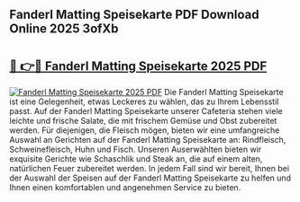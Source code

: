 ## Fanderl Matting Speisekarte PDF Download Online 2025 3ofXb

# <h2><a href="http://gc6xy1.nevu.top/?p=Fanderl+Matting+Speisekarte">🔗 👉🔴 Fanderl Matting Speisekarte 2025 PDF</a></h2>

[![Fanderl Matting Speisekarte 2025 PDF](https://i.imgur.com/dBaPXMq.png)](http://gc6xy1.nevu.top/?p=Fanderl+Matting+Speisekarte)
Die Fanderl Matting Speisekarte ist eine Gelegenheit, etwas Leckeres zu wählen, das zu Ihrem Lebensstil passt. Auf der Fanderl Matting Speisekarte unserer Cafeteria stehen viele leichte und frische Salate, die mit frischem Gemüse und Obst zubereitet werden. Für diejenigen, die Fleisch mögen, bieten wir eine umfangreiche Auswahl an Gerichten auf der Fanderl Matting Speisekarte an: Rindfleisch, Schweinefleisch, Huhn und Fisch. Unseren Auserwählten bieten wir exquisite Gerichte wie Schaschlik und Steak an, die auf einem alten, natürlichen Feuer zubereitet werden. In jedem Fall sind wir bereit, Ihnen bei der Auswahl der Speisen auf der Fanderl Matting Speisekarte zu helfen und Ihnen einen komfortablen und angenehmen Service zu bieten.
